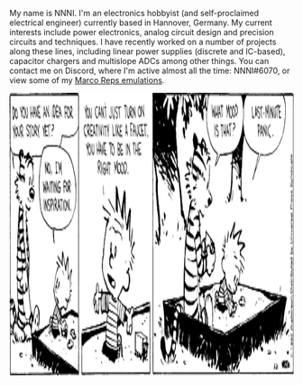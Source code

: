 My name is NNNI. I'm an electronics hobbyist (and self-proclaimed electrical engineer) currently based in Hannover, Germany. My current interests include power electronics, analog circuit design and precision circuits and techniques. I have recently worked on a number of projects along these lines, including linear power supplies (discrete and IC-based), capacitor chargers and multislope ADCs among other things. You can contact me on Discord, where I'm active almost all the time: NNNI#6070, or view some of my [Marco Reps emulations](https://www.youtube.com/@NNNILabs).

<p align="center">
<img src="https://github.com/NNNILabs/NNNILabs/blob/main/mood02.jpg" height=500>
</p>




